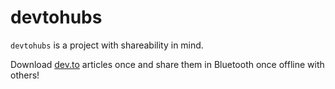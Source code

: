 # devtohubs

`devtohubs` is a project with shareability in mind.

Download [dev.to](https://dev.to) articles once and share them in Bluetooth once offline with others!
